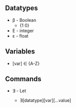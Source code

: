 ## Datatypes

- β - Boolean
  - {1 0}
- Ε - integer
- ε - float

## Variables

- [var] ∈ {A-Z}

## Commands

- ∃ - Let

  - ∃[datatype][var][…value]
